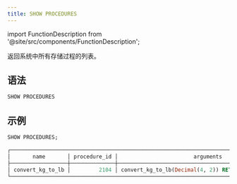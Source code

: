 ```yaml
---
title: SHOW PROCEDURES
---
```

import FunctionDescription from '@site/src/components/FunctionDescription';

<FunctionDescription description="Introduced or updated: v1.2.637"/>

返回系统中所有存储过程的列表。

## 语法

```sql
SHOW PROCEDURES
```

## 示例

```sql
SHOW PROCEDURES;

┌────────────────────────────────────────────────────────────────────────────────────────────────────────────────────────────────────────────────────────────────────────────────┐
│       name       │ procedure_id │                        arguments                        │            comment           │       description      │         created_on         │
├──────────────────┼──────────────┼─────────────────────────────────────────────────────────┼──────────────────────────────┼────────────────────────┼────────────────────────────┤
│ convert_kg_to_lb │         2104 │ convert_kg_to_lb(Decimal(4, 2)) RETURN (Decimal(10, 2)) │ Converts kilograms to pounds │ user-defined procedure │ 2024-11-07 04:12:25.243143 │
└────────────────────────────────────────────────────────────────────────────────────────────────────────────────────────────────────────────────────────────────────────────────┘
```